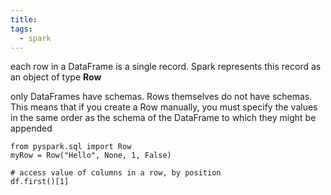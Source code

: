 ```yaml
---
title: 
tags:
  - spark
---
```

each row in a DataFrame is a single record. Spark represents this record as an object of
type **Row**

only DataFrames have schemas. Rows themselves do not have
schemas. This means that if you create a Row manually, you must specify the values in the same
order as the schema of the DataFrame to which they might be appended

```
from pyspark.sql import Row
myRow = Row("Hello", None, 1, False)

# access value of columns in a row, by position
df.first()[1]
```

